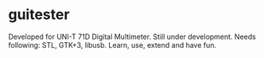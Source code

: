 # guitester
Developed for UNI-T 71D Digital Multimeter.
Still under development.
Needs following:
STL, GTK+3, libusb.
Learn, use, extend and have fun.
